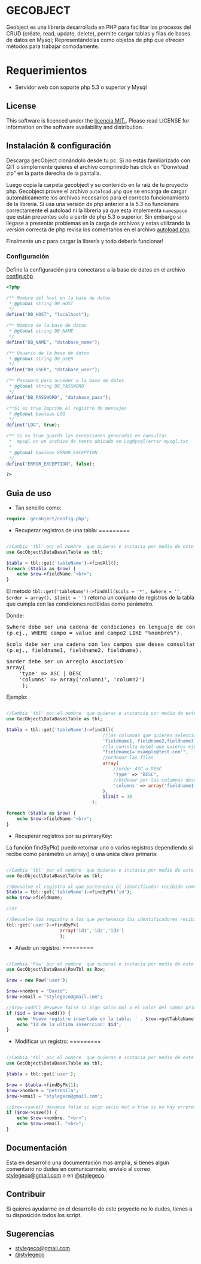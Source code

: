 # GECOBJECT

Geobject es una  librería desarrollada en PHP para facilitar los procesos del CRUD (créate, read, update, delete), permite cargar tablas y filas de bases de datos en  Mysql; Representándolas como objetos de php que ofrecen métodos para trabajar comodamente.

Requerimientos
=========

- Servidor web con soporte php 5.3 o superior y Mysql

## License

This software is licenced under the [ licencia MIT.](http://opensource.org/licenses/MIT). Please read LICENSE for information on the
software availability and distribution.

## Instalación & configuración 

Descarga gecObject clonándolo  desde tu pc. Si no estás familiarizado con GIT o simplemente quieres el archivo comprimido has click en “Donwload zip” en la parte derecha de la pantalla.

Luego copia la carpeta gecobject y su contenido en la raíz de tu proyecto php. 
Gecobject provee el archivo  ` autoload.php ` que se encarga de cargar automáticamente los archivos necesarios para el  correcto funcionamiento de la librería. Si usa una versión de php anterior a la 5.3 no funcionara correctamente el autoload ni la librería ya que esta implementa ` namespace ` que están presentes solo a partir de php 5.3 o superior. Sin embargo si llegase a presentar problemas en la carga de archivos y estas utilizando la versión correcta de php revisa los comentarios en el archivo [autoload.php](https://github.com/gecoreto/gecobject/blob/master/autoload.php).

Finalmente un c para cargar la librería y todo debería funcionar!

### Configuración

Define la configuración para conectarse a la base de datos en el archivo  [config.php](config.php)

```php
<?php

/** Nombre del host en la base de datos 
 * @global string DB_HOST
 */
define("DB_HOST", "localhost");

/** Nombre de la base de datos 
 * @global string DB_NAME
 */
define("DB_NAME", "database_name");

/** Usuario de la base de datos 
 * @global string DB_USER
 */
define("DB_USER", "database_user");

/** Password para acceder a la base de datos 
 * @global string DB_PASSWORD
 */
define("DB_PASSWORD", "database_pass");

/**Si es true Imprime el registro de mensajes
 * @global boolean LOG
 */
define("LOG", true);

/** Si es true guarda las excepsiones generadas en consultas
 *  mysql en un archivo de texto ubicado en LogMysql/error-mysql.txt
 * 
 * @global boolean ERROR_EXCEPTION
 */
define("ERROR_EXCEPTION", false);

?>
```

## Guia de uso
- Tan sencillo como:
```php
require 'gecobject/config.php';
```
- Recuperar registros de una tabla:
=========
```php

//Cambia 'tbl' por el nombre  que quieras e instacia por medio de este la clase Table()
use GecObject\DataBase\Table as tbl;

$tabla = tbl::get('tableName')->findAll();
foreach ($tabla as $row) {
    echo $row->fieldName."<br>";
}
```
El metodo ` tbl::get('tableName')->findAll($cols = '*', $where = '', $order = array(), $limit = '') `  retorna un conjunto de registros de la tabla que cumpla con las condiciones recibidas como parámetro. <br>
     
Donde:
<pre>
$where debe ser una cadena de condiciones en lenguaje de consultas MySQL 
(p.ej., WHERE campo = value and campo2 LIKE "%nombre%"). 
</pre>
<pre>
$cols debe ser una cadena con los campos que desea consultar separados por una ","
(p.ej., fieldname1, fieldname2, fieldname). 
</pre>
<pre>
$order debe ser un Arreglo Asociativo
array(
    'type' => ASC | DESC
    'columns' => array('column1', 'column2')
     );
</pre>  

Ejemplo:

```php

//Cambia 'tbl' por el nombre  que quieras e instancia por medio de este la clase Table()
use GecObject\DataBase\Table as tbl;

$tabla = tbl::get('tableName')->findAll(
                                    //las columnas que quieres seleccionar
                                    'fieldname1, fieldname2,fieldname3', 
                                    //la cunsulta mysql que quieres ejecutar
                                    "fieldname1='example@test.com'", 
                                    //ordenar las filas
                                    array(
                                        //order ASC o DESC
                                        'type' => "DESC",
                                        //Ordenar por las columnas deseadas
                                        'columns' => array('fieldname1')
                                    ), 
                                    $limit = 10
                                );

foreach ($tabla as $row) {
    echo $row->fieldName."<br>";
}
```

- Recuperar registros por su primaryKey:

La función findByPk() puedo retornar uno o varios registros dependiendo si recibe como parámetro un array() o una unica clave primaria:
```php

//Cambia 'tbl' por el nombre  que quieras e instacia por medio de este la clase Table()
use GecObject\DataBase\Table as tbl;

//Devuelve el registro al que pertenezca el identificador recibido como parámetro
$tabla = tbl::get('tableName')->findByPk('id');
echo $row->fieldName;

//or

//Devuelve los registro a los que pertenezca los identificadores recibidos como parámetro
tbl::get('user')->findByPk(
                    array('id1','id2','id3')
                    );
```

- Añadir un registro:
=========
```php

//Cambia 'Row' por el nombre  que quieras e instacia por medio de este la clase RowTbl()
use GecObject\DataBase\RowTbl as Row;

$row = new Row('user');

$row->nombre = "David";
$row->email = "stylegeco@gmail.com";

//$row->add() devueve false si algo salio mal o el valor del campo primary key
if ($id = $row->add()) {
    echo 'Nuevo registro insertado en la tabla: ' . $row->getTableName() . "<br>";
    echo "Id de la ultima inserccion: $id";
}
```

- Modificar un registro:
=========
```php

//Cambia 'tbl' por el nombre  que quieras e instacia por medio de este la clase Table()
use GecObject\DataBase\Table as tbl;

$tabla = tbl::get('user');

$row = $tabla->findByPk(1);
$row->nombre = "petronila";
$row->email = "stylegeco@gmail.com";

//$row->save() devueve false si algo salio mal o true si no hay errores
if ($row->save()) {
    echo $row->nombre. "<br>";
    echo $row->email. "<br>";
}
```

## Documentación

Esta en desarrollo una documentación mas amplia, si tienes algun comentario no dudes en comunicarmelo, envialo al correo [stylegeco@gmail.com](stylegeco@gmail.com) o en [@stylegeco](https://twitter.com/stylegeco).

## Contribuir

Si quieres ayudarme en el desarrollo de este proyecto no lo dudes, tienes a tu disposición todos los script.

## Sugerencias

- [stylegeco@gmail.com](stylegeco@gmail.com)
- [@stylegeco](https://twitter.com/stylegeco)
